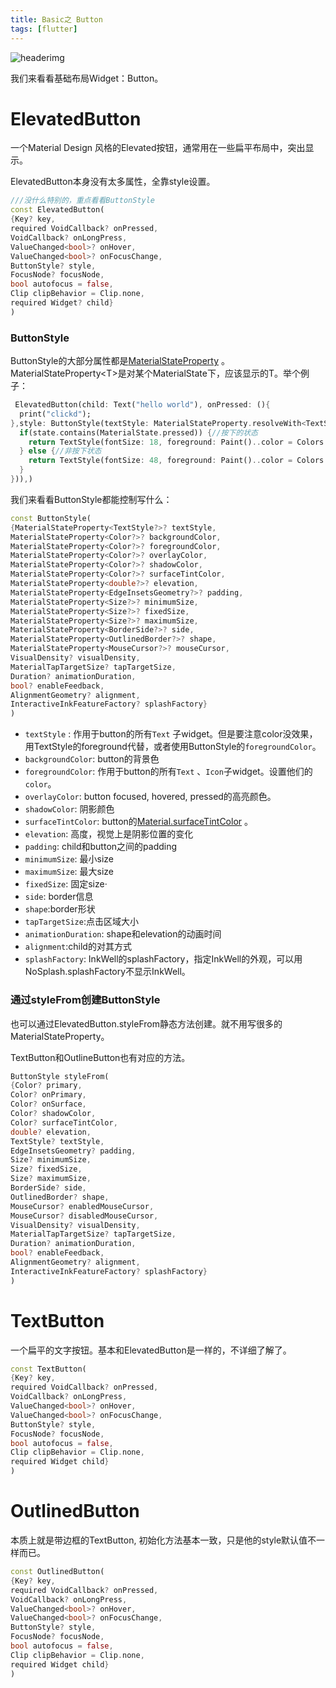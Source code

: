 ```yaml
---
title: Basic之 Button
tags: [flutter]
---
```

![headerimg](./Header.png)

我们来看看基础布局Widget：Button。

<!--truncate-->

# ElevatedButton

一个Material Design 风格的Elevated按钮，通常用在一些扁平布局中，突出显示。

ElevatedButton本身没有太多属性，全靠style设置。

```dart
///没什么特别的，重点看看ButtonStyle
const ElevatedButton(
{Key? key,
required VoidCallback? onPressed,
VoidCallback? onLongPress,
ValueChanged<bool>? onHover,
ValueChanged<bool>? onFocusChange,
ButtonStyle? style,
FocusNode? focusNode,
bool autofocus = false,
Clip clipBehavior = Clip.none,
required Widget? child}
)
```

### ButtonStyle

ButtonStyle的大部分属性都是[MaterialStateProperty](https://api.flutter.dev/flutter/material/MaterialStateProperty-class.html) 。MaterialStateProperty\<T\>是对某个MaterialState下，应该显示的T。举个例子：

```dart
 ElevatedButton(child: Text("hello world"), onPressed: (){
  print("clickd");
},style: ButtonStyle(textStyle: MaterialStateProperty.resolveWith<TextStyle>((state){
  if(state.contains(MaterialState.pressed)) {//按下的状态
    return TextStyle(fontSize: 18, foreground: Paint()..color = Colors.red);
  } else {//非按下状态
    return TextStyle(fontSize: 48, foreground: Paint()..color = Colors.green);
  }
})),)
```

我们来看看ButtonStyle都能控制写什么：

```dart
const ButtonStyle(
{MaterialStateProperty<TextStyle?>? textStyle,
MaterialStateProperty<Color?>? backgroundColor,
MaterialStateProperty<Color?>? foregroundColor,
MaterialStateProperty<Color?>? overlayColor,
MaterialStateProperty<Color?>? shadowColor,
MaterialStateProperty<Color?>? surfaceTintColor,
MaterialStateProperty<double?>? elevation,
MaterialStateProperty<EdgeInsetsGeometry?>? padding,
MaterialStateProperty<Size?>? minimumSize,
MaterialStateProperty<Size?>? fixedSize,
MaterialStateProperty<Size?>? maximumSize,
MaterialStateProperty<BorderSide?>? side,
MaterialStateProperty<OutlinedBorder?>? shape,
MaterialStateProperty<MouseCursor?>? mouseCursor,
VisualDensity? visualDensity,
MaterialTapTargetSize? tapTargetSize,
Duration? animationDuration,
bool? enableFeedback,
AlignmentGeometry? alignment,
InteractiveInkFeatureFactory? splashFactory}
)
```

- `textStyle` : 作用于button的所有`Text` 子widget。但是要注意color没效果，用TextStyle的foreground代替，或者使用ButtonStyle的`foregroundColor`。
- `backgroundColor`: button的背景色
- `foregroundColor`: 作用于button的所有`Text` 、`Icon`子widget。设置他们的`color`。
- `overlayColor`:  button focused, hovered,  pressed的高亮颜色。
- `shadowColor`: 阴影颜色
- `surfaceTintColor`:  button的[Material.surfaceTintColor](https://api.flutter.dev/flutter/material/Material/surfaceTintColor.html) 。
- `elevation`: 高度，视觉上是阴影位置的变化
- `padding`: child和button之间的padding
- `minimumSize`: 最小size
- `maximumSize`: 最大size
- `fixedSize`: 固定size·
- `side`: border信息
- `shape`:border形状
- `tapTargetSize`:点击区域大小
- `animationDuration`: shape和elevation的动画时间
- `alignment`:child的对其方式
- `splashFactory`: InkWell的splashFactory，指定InkWell的外观，可以用NoSplash.splashFactory不显示InkWell。

### 通过styleFrom创建ButtonStyle

也可以通过ElevatedButton.styleFrom静态方法创建。就不用写很多的MaterialStateProperty。

TextButton和OutlineButton也有对应的方法。

```dart
ButtonStyle styleFrom(
{Color? primary,
Color? onPrimary,
Color? onSurface,
Color? shadowColor,
Color? surfaceTintColor,
double? elevation,
TextStyle? textStyle,
EdgeInsetsGeometry? padding,
Size? minimumSize,
Size? fixedSize,
Size? maximumSize,
BorderSide? side,
OutlinedBorder? shape,
MouseCursor? enabledMouseCursor,
MouseCursor? disabledMouseCursor,
VisualDensity? visualDensity,
MaterialTapTargetSize? tapTargetSize,
Duration? animationDuration,
bool? enableFeedback,
AlignmentGeometry? alignment,
InteractiveInkFeatureFactory? splashFactory}
)
```

# TextButton

一个扁平的文字按钮。基本和ElevatedButton是一样的，不详细了解了。

```dart
const TextButton(
{Key? key,
required VoidCallback? onPressed,
VoidCallback? onLongPress,
ValueChanged<bool>? onHover,
ValueChanged<bool>? onFocusChange,
ButtonStyle? style,
FocusNode? focusNode,
bool autofocus = false,
Clip clipBehavior = Clip.none,
required Widget child}
)
```

# OutlinedButton

本质上就是带边框的TextButton, 初始化方法基本一致，只是他的style默认值不一样而已。

```dart
const OutlinedButton(
{Key? key,
required VoidCallback? onPressed,
VoidCallback? onLongPress,
ValueChanged<bool>? onHover,
ValueChanged<bool>? onFocusChange,
ButtonStyle? style,
FocusNode? focusNode,
bool autofocus = false,
Clip clipBehavior = Clip.none,
required Widget child}
)
```


